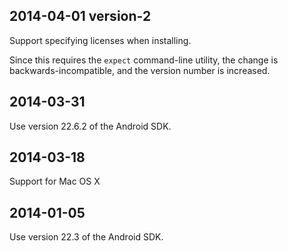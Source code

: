## 2014-04-01 version-2

Support specifying licenses when installing.

Since this requires the `expect` command-line utility, the change is backwards-incompatible, and the version
number is increased.

## 2014-03-31

Use version 22.6.2 of the Android SDK.

## 2014-03-18

Support for Mac OS X

## 2014-01-05

Use version 22.3 of the Android SDK.
